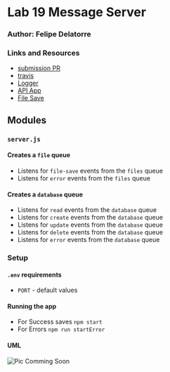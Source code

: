 # Lab 19 Message Server

### Author: Felipe Delatorre

### Links and Resources
* [submission PR](https://github.com/401-advanced-javascript-felipe/lab19-MQS/pull/1)
* [travis](https://travis-ci.com/401-advanced-javascript-felipe/lab19-MQS/builds/116457229)
* [Logger](https://github.com/401-advanced-javascript-felipe/lab19-logger/pull/1)
* [API App](https://github.com/401-advanced-javascript-felipe/lab19-apiServer/pull/1)
* [File Save](https://github.com/401-advanced-javascript-felipe/lab19-fileSave/pull/1)


## Modules
### `server.js`
#### Creates a `file` queue
* Listens for `file-save` events from the `files` queue
* Listens for `error` events from the `files` queue
#### Creates a `database` queue
* Listens for `read` events from the `database` queue
* Listens for `create` events from the `database` queue
* Listens for `update` events from the `database` queue
* Listens for `delete` events from the `database` queue
* Listens for `error` events from the `database` queue

### Setup
#### `.env` requirements
* `PORT` - default values

#### Running the app
* For Success saves `npm start`
* For Errors `npm run startError`
  
#### UML
![Pic Comming Soon](./assets/----.jpg)
